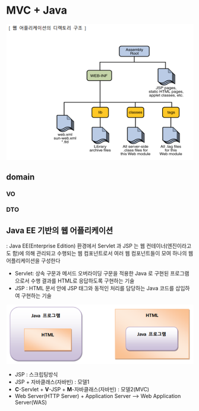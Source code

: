 # MVC + Java

![2](./images/mvc-2.PNG)

## domain

### VO

### DTO




## Java EE 기반의 웹 어플리케이션
: Java EE(Enterprise Edition) 환경에서 Servlet 과 JSP 는 웹 컨테이너(엔진이라고도 함)에 의해 관리되고 수행되는 웹 컴포넌트로서 여러 웹 컴포넌트들이 모여 하나의 웹 어플리케이션을 구성한다


- Servlet: 상속 구문과 메서드 오버라이딩 구문을 적용한 Java 로 구현된 프로그램으로서 수행 결과를 HTML로 응답하도록 구현하는 기술
- JSP : HTML 문서 안에 JSP 태그와 동적인 처리를 담당하는 Java 코드를 삽입하여 구현하는 기술

![1](./images/mvc-1.PNG)

- JSP : 스크립팅방식
- JSP + 자바클래스(자바빈) : 모델1
- **C**-Servlet + **V**-JSP + **M**-자바클래스(자바빈) : 모델2(MVC)
- Web Server(HTTP Server) + Application Server --> Web Application Server(WAS)


